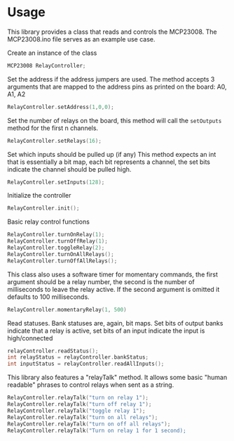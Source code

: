 # Usage

This library provides a class that reads and controls the MCP23008. The MCP23008.ino file serves as an example use case.

Create an instance of the class
```cpp
MCP23008 RelayController;
```

Set the address if the address jumpers are used. The method accepts 3 arguments that are mapped to the address pins as printed on the board: A0, A1, A2
```cpp
RelayController.setAddress(1,0,0);
```

Set the number of relays on the board, this method will call the `setOutputs` method for the first n channels.
```cpp
RelayController.setRelays(16);
```

Set which inputs should be pulled up (if any)
This method expects an int that is essentially a bit map, each bit represents a channel, the set bits indicate the channel should be pulled high.
```cpp
RelayController.setInputs(128);
```

Initialize the controller
```cpp
RelayController.init();
```

Basic relay control functions
```cpp
RelayController.turnOnRelay(1);
RelayController.turnOffRelay(1);
RelayController.toggleRelay(2);
RelayController.turnOnAllRelays();
RelayController.turnOffAllRelays();
```

This class also uses a software timer for momentary commands, the first argument should be a relay number, the second is the number of milliseconds to leave the relay active.
If the second argument is omitted it defaults to 100 milliseconds.
```cpp
RelayController.momentaryRelay(1, 500)
```

Read statuses. Bank statuses are, again, bit maps. Set bits of output banks indicate that a relay is active, set bits of an input indicate the input is high/connected
```cpp
relayController.readStatus();
int relayStatus = relayController.bankStatus;
int inputStatus = relayController.readAllInputs();
```

This library also features a "relayTalk" method. It allows some basic "human readable" phrases to control relays when sent as a string.

```cpp
RelayController.relayTalk("turn on relay 1");
RelayController.relayTalk("turn off relay 1");
RelayController.relayTalk("toggle relay 1");
RelayController.relayTalk("turn on all relays");
RelayController.relayTalk("turn on off all relays");
RelayController.relayTalk("Turn on relay 1 for 1 second);
```
